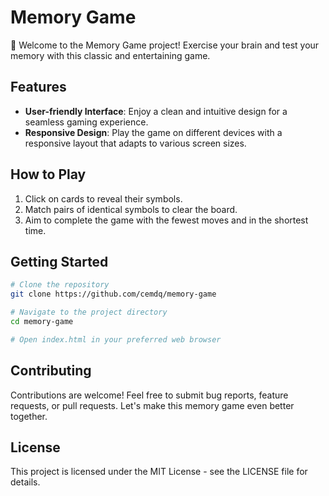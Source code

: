 # Memory Game

🧠 Welcome to the Memory Game project! Exercise your brain and test your memory with this classic and entertaining game.

## Features

* **User-friendly Interface**: Enjoy a clean and intuitive design for a seamless gaming experience.
* **Responsive Design**: Play the game on different devices with a responsive layout that adapts to various screen sizes.

## How to Play

1. Click on cards to reveal their symbols.
2. Match pairs of identical symbols to clear the board.
3. Aim to complete the game with the fewest moves and in the shortest time.

## Getting Started

```Bash
# Clone the repository
git clone https://github.com/cemdq/memory-game

# Navigate to the project directory
cd memory-game

# Open index.html in your preferred web browser
```

## Contributing

Contributions are welcome! Feel free to submit bug reports, feature requests, or pull requests. Let's make this memory game even better together.

## License

This project is licensed under the MIT License - see the LICENSE file for details.